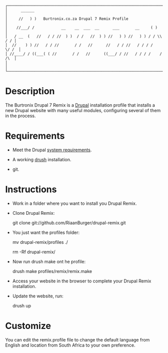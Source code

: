     ┌──────────────────────────────────────────────────────────────────────────┐
    │      ______                                                              │
    │     //   ) )   Burtronix.co.za Drupal 7 Remix Profile                    │
    │    //___/ /            __    __  ___  __      ___       __     ( )       │
    │   / __  (   //   / / //  ) )  / /   //  ) ) //   ) ) //   ) ) / / \\ / / │
    │  //    ) ) //   / / //       / /   //      //   / / //   / / / /   \/ /  │
    │ //____/ / ((___( ( //       / /   //      ((___/ / //   / / / /    / /\  │
    │                                                                          │
    └──────────────────────────────────────────────────────────────────────────┘

Description
===========
The Burtronix Drupal 7 Remix is a [Drupal](http://drupal.org) installation
profile that installs a new Drupal website with many useful modules, configuring
several of them in the process.

Requirements
============
- Meet the Drupal [system requirements](https://drupal.org/requirements).

- A working [drush](https://drupal.org/project/drush) installation.

- git.

Instructions
============

- Work in a folder where you want to install you Drupal Remix.

- Clone Drupal Remix:

    git clone git://github.com/RiaanBurger/drupal-remix.git

- You just want the profiles folder:

    mv drupal-remix/profiles ./

    rm -Rf drupal-remix/

- Now run drush make ont he profile:

    drush make profiles/remix/remix.make

- Access your website in the browser to complete your Drupal Remix installation.

- Update the website, run:

    drush up

Customize
=========
You can edit the remix.profile file to change the default language from English and location from South Africa to your own preference.
